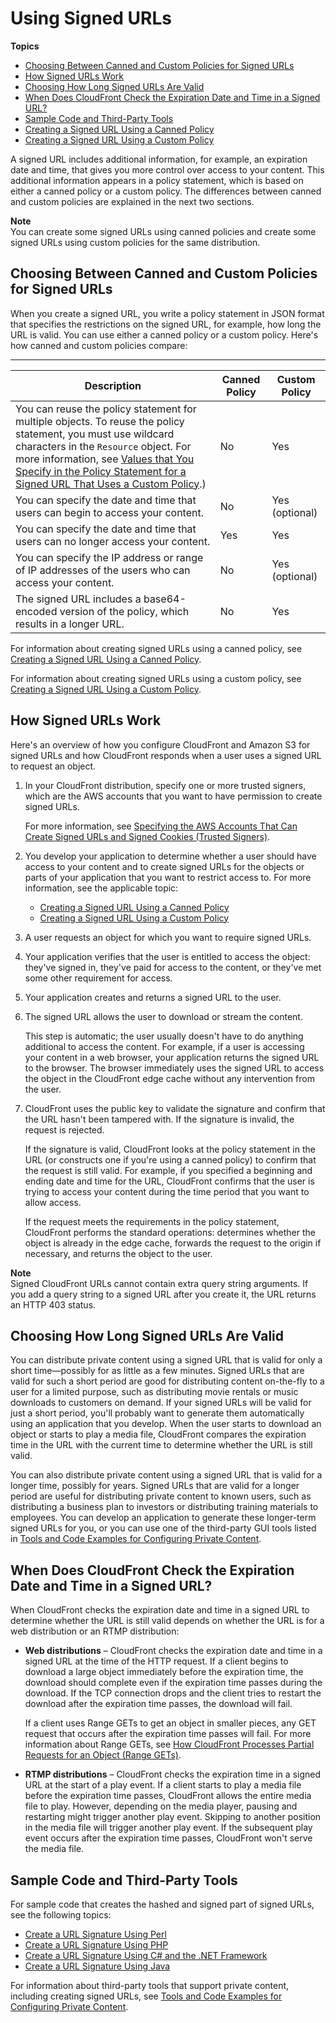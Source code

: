 # Using Signed URLs<a name="private-content-signed-urls"></a>

**Topics**
+ [Choosing Between Canned and Custom Policies for Signed URLs](#private-content-choosing-canned-custom-policy)
+ [How Signed URLs Work](#private-content-how-signed-urls-work)
+ [Choosing How Long Signed URLs Are Valid](#private-content-overview-choosing-duration)
+ [When Does CloudFront Check the Expiration Date and Time in a Signed URL?](#private-content-check-expiration)
+ [Sample Code and Third\-Party Tools](#private-content-overview-sample-code)
+ [Creating a Signed URL Using a Canned Policy](private-content-creating-signed-url-canned-policy.md)
+ [Creating a Signed URL Using a Custom Policy](private-content-creating-signed-url-custom-policy.md)

A signed URL includes additional information, for example, an expiration date and time, that gives you more control over access to your content\. This additional information appears in a policy statement, which is based on either a canned policy or a custom policy\. The differences between canned and custom policies are explained in the next two sections\.

**Note**  
You can create some signed URLs using canned policies and create some signed URLs using custom policies for the same distribution\.

## Choosing Between Canned and Custom Policies for Signed URLs<a name="private-content-choosing-canned-custom-policy"></a>

When you create a signed URL, you write a policy statement in JSON format that specifies the restrictions on the signed URL, for example, how long the URL is valid\. You can use either a canned policy or a custom policy\. Here's how canned and custom policies compare:


****  

| Description | Canned Policy | Custom Policy | 
| --- | --- | --- | 
| You can reuse the policy statement for multiple objects\. To reuse the policy statement, you must use wildcard characters in the `Resource` object\. For more information, see [Values that You Specify in the Policy Statement for a Signed URL That Uses a Custom Policy](private-content-creating-signed-url-custom-policy.md#private-content-custom-policy-statement-values)\.\)  | No | Yes | 
| You can specify the date and time that users can begin to access your content\. | No | Yes \(optional\) | 
| You can specify the date and time that users can no longer access your content\. | Yes | Yes | 
| You can specify the IP address or range of IP addresses of the users who can access your content\. | No | Yes \(optional\) | 
| The signed URL includes a base64\-encoded version of the policy, which results in a longer URL\. | No | Yes | 

For information about creating signed URLs using a canned policy, see [Creating a Signed URL Using a Canned Policy](private-content-creating-signed-url-canned-policy.md)\.

For information about creating signed URLs using a custom policy, see [Creating a Signed URL Using a Custom Policy](private-content-creating-signed-url-custom-policy.md)\.

## How Signed URLs Work<a name="private-content-how-signed-urls-work"></a>

Here's an overview of how you configure CloudFront and Amazon S3 for signed URLs and how CloudFront responds when a user uses a signed URL to request an object\. 

1. In your CloudFront distribution, specify one or more trusted signers, which are the AWS accounts that you want to have permission to create signed URLs\.

   For more information, see [Specifying the AWS Accounts That Can Create Signed URLs and Signed Cookies \(Trusted Signers\)](private-content-trusted-signers.md)\.

1. You develop your application to determine whether a user should have access to your content and to create signed URLs for the objects or parts of your application that you want to restrict access to\. For more information, see the applicable topic:
   + [Creating a Signed URL Using a Canned Policy](private-content-creating-signed-url-canned-policy.md)
   + [Creating a Signed URL Using a Custom Policy](private-content-creating-signed-url-custom-policy.md)

1. A user requests an object for which you want to require signed URLs\.

1. Your application verifies that the user is entitled to access the object: they've signed in, they've paid for access to the content, or they've met some other requirement for access\.

1. Your application creates and returns a signed URL to the user\.

1. The signed URL allows the user to download or stream the content\.

   This step is automatic; the user usually doesn't have to do anything additional to access the content\. For example, if a user is accessing your content in a web browser, your application returns the signed URL to the browser\. The browser immediately uses the signed URL to access the object in the CloudFront edge cache without any intervention from the user\.

1. CloudFront uses the public key to validate the signature and confirm that the URL hasn't been tampered with\. If the signature is invalid, the request is rejected\. 

   If the signature is valid, CloudFront looks at the policy statement in the URL \(or constructs one if you're using a canned policy\) to confirm that the request is still valid\. For example, if you specified a beginning and ending date and time for the URL, CloudFront confirms that the user is trying to access your content during the time period that you want to allow access\. 

   If the request meets the requirements in the policy statement, CloudFront performs the standard operations: determines whether the object is already in the edge cache, forwards the request to the origin if necessary, and returns the object to the user\.

**Note**  
Signed CloudFront URLs cannot contain extra query string arguments\. If you add a query string to a signed URL after you create it, the URL returns an HTTP 403 status\. 

## Choosing How Long Signed URLs Are Valid<a name="private-content-overview-choosing-duration"></a>

You can distribute private content using a signed URL that is valid for only a short time—possibly for as little as a few minutes\. Signed URLs that are valid for such a short period are good for distributing content on\-the\-fly to a user for a limited purpose, such as distributing movie rentals or music downloads to customers on demand\. If your signed URLs will be valid for just a short period, you'll probably want to generate them automatically using an application that you develop\. When the user starts to download an object or starts to play a media file, CloudFront compares the expiration time in the URL with the current time to determine whether the URL is still valid\.

You can also distribute private content using a signed URL that is valid for a longer time, possibly for years\. Signed URLs that are valid for a longer period are useful for distributing private content to known users, such as distributing a business plan to investors or distributing training materials to employees\. You can develop an application to generate these longer\-term signed URLs for you, or you can use one of the third\-party GUI tools listed in [Tools and Code Examples for Configuring Private Content](Resources.md#resources-distributing-private-content)\.

## When Does CloudFront Check the Expiration Date and Time in a Signed URL?<a name="private-content-check-expiration"></a>

When CloudFront checks the expiration date and time in a signed URL to determine whether the URL is still valid depends on whether the URL is for a web distribution or an RTMP distribution:
+ **Web distributions** – CloudFront checks the expiration date and time in a signed URL at the time of the HTTP request\. If a client begins to download a large object immediately before the expiration time, the download should complete even if the expiration time passes during the download\. If the TCP connection drops and the client tries to restart the download after the expiration time passes, the download will fail\.

  If a client uses Range GETs to get an object in smaller pieces, any GET request that occurs after the expiration time passes will fail\. For more information about Range GETs, see [How CloudFront Processes Partial Requests for an Object \(Range GETs\)](RangeGETs.md)\.
+ **RTMP distributions** – CloudFront checks the expiration time in a signed URL at the start of a play event\. If a client starts to play a media file before the expiration time passes, CloudFront allows the entire media file to play\. However, depending on the media player, pausing and restarting might trigger another play event\. Skipping to another position in the media file will trigger another play event\. If the subsequent play event occurs after the expiration time passes, CloudFront won't serve the media file\.

## Sample Code and Third\-Party Tools<a name="private-content-overview-sample-code"></a>

For sample code that creates the hashed and signed part of signed URLs, see the following topics:
+ [Create a URL Signature Using Perl](CreateURLPerl.md)
+ [Create a URL Signature Using PHP](CreateURL_PHP.md)
+ [Create a URL Signature Using C\# and the \.NET Framework](CreateSignatureInCSharp.md)
+ [Create a URL Signature Using Java](CFPrivateDistJavaDevelopment.md)

For information about third\-party tools that support private content, including creating signed URLs, see [Tools and Code Examples for Configuring Private Content](Resources.md#resources-distributing-private-content)\.